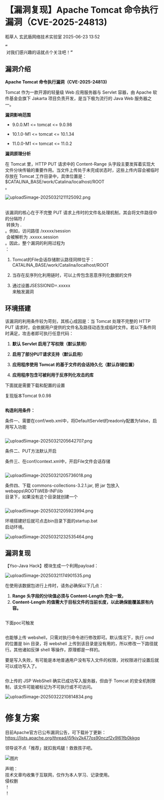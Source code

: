 #  【漏洞复现】Apache Tomcat 命令执行漏洞（CVE-2025-24813)  
稻草人  玄武盾网络技术实验室   2025-06-23 13:52  
  
**“**  
 对我们感兴趣的话就点个关注吧！**”**  
  
## 漏洞介绍  
  
**Apache Tomcat 命令执行漏洞（CVE-2025-24813)**  
  
Tomcat 作为一款开源的轻量级 Web 应用服务器与 Servlet 容器，由 Apache 软件基金会旗下 Jakarta 项目负责开发，是当下极为流行的 Java Web 服务器之一。  
  
**漏洞影响范围**  
- 9.0.0.M1 <= tomcat <= 9.0.98  
  
- 10.1.0-M1 <= tomcat <= 10.1.34  
  
- 11.0.0-M1 <= tomcat <= 11.0.2  
  
**漏洞原理分析**  
  
在 Tomcat 里，HTTP PUT 请求中的 Content-Range 头字段主要发挥着实现大文件分块传输的重要作用。当文件上传处于未完成状态时，这些上传内容会被临时存放在 Tomcat 工作目录中，具体位置是：$CATALINA_BASE/work/Catalina/localhost/ROOT  
。  
  
![upload5image-20250321211125092.png](https://mmbiz.qpic.cn/mmbiz_jpg/UM0M1icqlo0m7IMzmyBesqxANnoQ2gekwXJta5Wgcwc8rOdbaJspzy1fn1icxOFKNicrpNe02TQ0x5ABtUOzXMvyQ/640?wx_fmt=jpeg&from=appmsg "")  
  
    
该漏洞的核心在于不完整 PUT 请求上传时的文件名处理机制，其会将文件路径中的分隔符 /  
 转换为 .  
。例如，访问路径 /xxxxx/session  
 会被解析为 .xxxxx.session  
。因此，整个漏洞的利用过程为  
：  
1. Tomcat的File会话存储默认路径同样位于：CATALINA_BASE/work/Catalina/localhost/ROOT  
  
1. 当存在反序列化利用链时，可以上传包含恶意序列化数据的文件  
  
1. 通过设置JSESSIONID=.xxxxx  
来触发漏洞  
  
## 环境搭建  
  
该漏洞的利用条件较为苛刻，其核心成因是：当 Tomcat 处理不完整的 HTTP PUT 请求时，会依据用户提供的文件名及路径动态生成临时文件。若以下条件同时满足，攻击者即可执行任意代码：  
1. **默认 Servlet 启用了写权限（默认禁用）**  
  
1. **启用了部分PUT请求支持（默认启用）**  
  
1. **应用程序使用 Tomcat 的基于文件的会话持久化（默认存储位置）**  
  
1. **应用程序包含可被利用于反序列化攻击的库**  
  
下面就是需要下载和配置的设置  
  
复现版本Tomcat 9.0.98  
```
```  
  
**构造利用条件：**  
  
条件一、需要在conf/web.xml中，将DefaultServlet的readonly配置为false，启用写入功能  
```
```  
  
![upload5image-20250321205642707.png](https://mmbiz.qpic.cn/mmbiz_jpg/UM0M1icqlo0m7IMzmyBesqxANnoQ2gekwNBicicwzP79VwUAv8dICwtQTOHiaSXQRCzibUlWxTKyTb7FGjGvib8eNB3A/640?wx_fmt=jpeg&from=appmsg "")  
  
条件二、PUT方法默认开启  
  
条件三、在conf/context.xml中，开启File文件会话存储  
```
```  
  
![upload5image-20250321205736018.png](https://mmbiz.qpic.cn/mmbiz_jpg/UM0M1icqlo0m7IMzmyBesqxANnoQ2gekwDibE3GibA3icWIxxxvjzpfwwllC2xnlqjMdbLiaicoFjnNLXVvbdZNOeGPA/640?wx_fmt=jpeg&from=appmsg "")  
  
条件四、下载 commons-collections-3.2.1.jar, 把 jar 包放入webapps\ROOT\WEB-INF\lib  
目录下，如果没有这个目录就创建一个  
```
```  
  
![upload5image-20250321205923994.png](https://mmbiz.qpic.cn/mmbiz_jpg/UM0M1icqlo0m7IMzmyBesqxANnoQ2gekwnX61Bd5AibP7JK58amfPYBa6GqXa0gckyYkFICUEfLvYBLfKkYgwia1w/640?wx_fmt=jpeg&from=appmsg "")  
  
环境搭建好后就可点击bin目录下面的startup.bat  
启动环境。  
  
![upload5image-20250321232535464.png](https://mmbiz.qpic.cn/mmbiz_jpg/UM0M1icqlo0m7IMzmyBesqxANnoQ2gekwT3YBz5pdhv1DmgLsXrYLQXu2R9dicKbczHQpdiazlDicQZFCXGta2DRew/640?wx_fmt=jpeg&from=appmsg "")  
## 漏洞复现  
  
【Yso-Java Hack】模块生成一个利用payload：  
  
![upload5image-20250321174901535.png](https://mmbiz.qpic.cn/mmbiz_jpg/UM0M1icqlo0m7IMzmyBesqxANnoQ2gekwWNGHBfsLEQSjXkicXUbS7FHUjQq71dSeehAAfzG6qdGxpvia68nvTynQ/640?wx_fmt=jpeg&from=appmsg "")  
  
在使用该数据包进行上传时，请务必确保以下几点：  
  
1. **Range 头字段的分块值必须与 Content-Length 完全一致，**  
1. **Content-Length 的值需大于目标文件的当前长度，以此确保能覆盖原有内容。**  
```
```  
  
  
下面poc可触发  
```
```  
  
  
也能够上传 webshell，只需对执行命令进行修改即可。默认情况下，执行 cmd 的位置是 bin 目录，将 webshell 上传到该目录是没有用的，所以修改一下路径就行。其他诸如反弹 shell 等操作，原理都是一样的。  
  
  
要是写入失败，有可能是本地普通用户没有写入文件的权限，对权限进行设置后就可以成功写入了。  
```
```  
  
  
  
你上传的 JSP WebShell 确实已成功写入服务器，但由于 Tomcat 的安全机制限制，该文件可能被标记为不可执行或不可访问。  
  
![upload5image-20250322210814834.png](https://mmbiz.qpic.cn/mmbiz_jpg/UM0M1icqlo0m7IMzmyBesqxANnoQ2gekwNWX1uVoBZv5abggO5ibbUs7N0H3oDR7U47WHict0MILa6gfNeHKlsz8A/640?wx_fmt=jpeg&from=appmsg "")  
# 修复方案  
  
目前Apache官方已公布漏洞公告，可下载补丁更新：https://lists.apache.org/thread/j5fkjv2k477os90nczf2v9l61fb0kkgq  
  
领导说不点「推荐」就扣我鸡腿！救救孩子吧。  
  
![图片](https://mmbiz.qpic.cn/mmbiz_png/UM0M1icqlo0knIjq7rj7rsX0r4Rf2CDQylx0IjMfpPM93icE9AGx28bqwDRau5EkcWpK6WBAG5zGDS41wkfcvJiaA/640?wx_fmt=other&wxfrom=5&wx_lazy=1&wx_co=1&tp=webp "")  
  
声明：  
技术文章均收集于互联网，仅作为本人学习、记录使用。  
侵权删  
！  
！  
  

